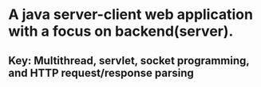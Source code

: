 # A java server-client web application with a focus on backend(server).
## Key: Multithread, servlet, socket programming, and HTTP request/response parsing 
 
